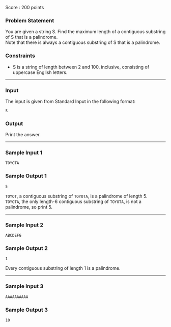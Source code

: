 Score : 200 points

### Problem Statement

You are given a string S.
Find the maximum length of a contiguous substring of S that is a palindrome.  
Note that there is always a contiguous substring of S that is a palindrome.

### Constraints

* S is a string of length between 2 and 100, inclusive, consisting of uppercase English letters.

---

### Input

The input is given from Standard Input in the following format:

```
S
```

### Output

Print the answer.

---

### Sample Input 1

```
TOYOTA
```

### Sample Output 1

```
5
```

`TOYOT`, a contiguous substring of `TOYOTA`, is a palindrome of length 5.  
`TOYOTA`, the only length-6 contiguous substring of `TOYOTA`, is not a palindrome, so print 5.

---

### Sample Input 2

```
ABCDEFG
```

### Sample Output 2

```
1
```

Every contiguous substring of length 1 is a palindrome.

---

### Sample Input 3

```
AAAAAAAAAA
```

### Sample Output 3

```
10
```